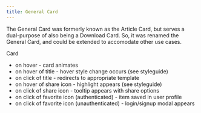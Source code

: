 ```yaml
---
title: General Card
---
```


The General Card was formerly known as the Article Card, but serves a dual-purpose of also being a Download Card. So, it was renamed the General Card, and could be extended to accomodate other use cases. 

Card

- on hover - card animates 
- on hover of title - hover style change occurs (see styleguide)
- on click of title - redirects to appropriate template
- on hover of share icon - highlight appears (see styleguide)
- on click of share icon - tooltip appears with share options
- on click of favorite icon (authenticated) - item saved in user profile
- on click of favorite icon (unauthenticated) - login/signup modal appears
